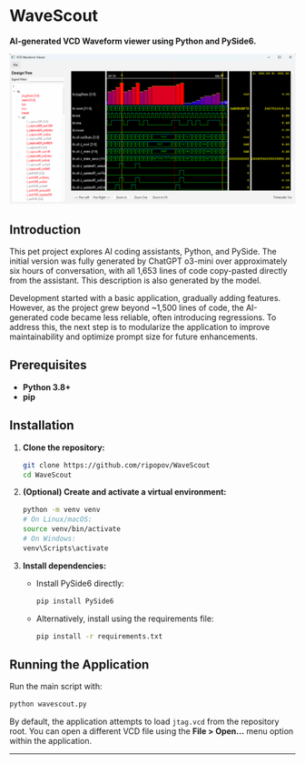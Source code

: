 # WaveScout

**AI-generated VCD Waveform viewer using Python and PySide6.**

![WaveScout Screenshot](Screenshot-2025-02-06.png)

## Introduction

This pet project explores AI coding assistants, Python, and PySide. The initial version was fully generated by ChatGPT 
o3-mini over approximately six hours of conversation, with all 1,653 lines of code copy-pasted directly from the assistant. 
This description is also generated by the model.

Development started with a basic application, gradually adding features. However, as the project grew beyond ~1,500 
lines of code, the AI-generated code became less reliable, often introducing regressions. To address this, the next 
step is to modularize the application to improve maintainability and optimize prompt size for future enhancements.

## Prerequisites

- **Python 3.8+**
- **pip**

## Installation

1. **Clone the repository:**

   ```bash
   git clone https://github.com/ripopov/WaveScout
   cd WaveScout
   ```

2. **(Optional) Create and activate a virtual environment:**

   ```bash
   python -m venv venv
   # On Linux/macOS:
   source venv/bin/activate
   # On Windows:
   venv\Scripts\activate
   ```

3. **Install dependencies:**

   - Install PySide6 directly:

     ```bash
     pip install PySide6
     ```

   - Alternatively, install using the requirements file:

     ```bash
     pip install -r requirements.txt
     ```

## Running the Application

Run the main script with:

```bash
python wavescout.py
```

By default, the application attempts to load `jtag.vcd` from the repository root. 
You can open a different VCD file using the **File > Open...** menu option within the application.

---